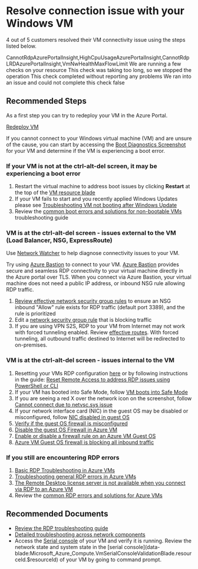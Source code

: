 <properties
    pageTitle="Resolve connection issue with your Windows VM"
    description="Resolve connection issue with your Windows VM"
	ms.author="tibasham"
	displayOrder=""
	articleId="d1f3b5bc-2010-4921-a844-d9967acb6355"
	selfHelpType="Apollo"
     supportTopicIds="92c2396d-b703-973f-1bca-2eea9425b21a" 
     productPesIds="14749"
	cloudEnvironments="public"
	ownershipId="Compute_VirtualMachines_Content"
/>
# Resolve connection issue with your Windows VM

4 out of 5 customers resolved their VM connectivity issue using the steps listed below.<br>

<Insight>
<symptomId>CannotRdpAzurePortalInsight,HighCpuUsageAzurePortalInsight,CannotRdpLRDAzurePortalInsight,VmNwHealthMaxFlowLimit</symptomId>
	<executionText>We are running a few checks on your resource</executionText>
	<timeoutText>This check was taking too long, so we stopped the operation</timeoutText> 
	<noResultText>This check completed without reporting any problems</noResultText>
	<failedText>We ran into an issue and could not complete this check</failedText> 
	<additionalInputsReq>false</additionalInputsReq>
</Insight>

## **Recommended Steps**

As a first step you can try to redeploy your VM in the Azure Portal.

[Redeploy VM](button-data-blade:Microsoft_Azure_Compute.VirtualMachineRedeployViewModel.id.$resourceId)

If you cannot connect to your Windows virtual machine (VM) and are unsure of the cause, you can start by accessing the [Boot Diagnostics Screenshot](data-blade:Microsoft_Azure_Compute.SerialConsoleLogBladeViewModel.resourceId.$resourceId) for your VM and determine if the VM is experiencing a boot error.<br>

### If your VM is not at the ctrl-alt-del screen, it may be experiencing a boot error

1. Restart the virtual machine to address boot issues by clicking **Restart** at the top of the [VM resource blade](data-blade:Microsoft_Azure_Compute.VirtualMachineProtoBlade.id.$resourceId)
1. If your VM fails to start and you recently applied Windows Updates please see [Troubleshooting VM not booting after Windows Update](https://docs.microsoft.com/azure/virtual-machines/troubleshooting/troubleshoot-stuck-updating-boot-error)
1. Review the [common boot errors and solutions for non-bootable VMs](https://docs.microsoft.com/azure/virtual-machines/troubleshooting/boot-error-troubleshoot) troubleshooting guide

### VM is at the ctrl-alt-del screen - issues external to the VM (Load Balancer, NSG, ExpressRoute)

Use [Network Watcher](data-blade:microsoft_azure_network.verifyipflowblade.vmId.$resourceId) to help diagnose connectivity issues to your VM.

Try using [Azure Bastion](data-blade:Microsoft_Azure_HybridNetworking.BastionHostBlade.resourceId.$resourceId) to connect to your VM.  [Azure Bastion](https://docs.microsoft.com/azure/bastion/bastion-overview) provides secure and seamless RDP connectivity to your virtual machine directly in the Azure portal over TLS. When you connect via Azure Bastion, your virtual machine does not need a public IP address, or inbound NSG rule allowing RDP traffic.

1. [Review effective network security group rules](data-blade:Microsoft_Azure_Network.EffectiveSecurityRulesBlade.id.$resourceId) to ensure an NSG inbound "Allow" rule exists for RDP traffic (default port 3389), and the rule is prioritized
1. Edit a [network security group rule](data-blade:microsoft_azure_compute.NetworkingBlade.id.$resourceId) that is blocking traffic
1. If you are using VPN S2S, RDP to your VM from Internet may not work with forced tunneling enabled. Review [effective routes](data-blade:Microsoft_Azure_Network.EffectiveRoutesBlade.id.$resourceId). With forced tunneling, all outbound traffic destined to Internet will be redirected to on-premises.

### VM is at the ctrl-alt-del screen - issues internal to the VM

1. Resetting your VMs RDP configuration [here](data-blade:microsoft_azure_compute.VirtualMachinePasswordReset.id.$resourceId) or by following instructions in the guide: [Reset Remote Access to address RDP issues using PowerShell or CLI](https://docs.microsoft.com/azure/virtual-machines/troubleshooting/troubleshoot-rdp-connection?toc=%2Fazure%2Fvirtual-machines%2Fwindows%2Ftoc.json#fix-common-remote-desktop-errors)
1. If your VM has booted into Safe Mode, follow [VM boots into Safe Mode](https://docs.microsoft.com/azure/virtual-machines/troubleshooting/troubleshoot-rdp-safe-mode)
1. If you are seeing a red X over the network icon on the screenshot, follow [Cannot connect due to netvsc.sys issue](https://docs.microsoft.com/azure/virtual-machines/troubleshooting/troubleshoot-rdp-driver-netvsc)
1. If your network interface card (NIC) in the guest OS may be disabled or misconfigured, follow [NIC disabled in guest OS](https://docs.microsoft.com/azure/virtual-machines/troubleshooting/troubleshoot-rdp-nic-disabled)
1. [Verify if the guest OS firewall is misconfigured](https://docs.microsoft.com/azure/virtual-machines/troubleshooting/guest-os-firewall-misconfigured)
1. [Disable the guest OS Firewall in Azure VM](https://docs.microsoft.com/azure/virtual-machines/troubleshooting/disable-guest-os-firewall-windows)
1. [Enable or disable a firewall rule on an Azure VM Guest OS](https://docs.microsoft.com/azure/virtual-machines/troubleshooting/enable-disable-firewall-rule-guest-os)
1. [Azure VM Guest OS firewall is blocking all inbound traffic](https://docs.microsoft.com/azure/virtual-machines/troubleshooting/guest-os-firewall-blocking-inbound-traffic)

### If you still are encountering RDP errors

1. [Basic RDP Troubleshooting in Azure VMs](https://docs.microsoft.com/azure/virtual-machines/troubleshooting/troubleshoot-rdp-connection)
1. [Troubleshooting general RDP errors in Azure VMs](https://docs.microsoft.com/azure/virtual-machines/troubleshooting/troubleshoot-rdp-general-error)
1. [The Remote Desktop license server is not available when you connect via RDP to an Azure VM](https://docs.microsoft.com/azure/virtual-machines/troubleshooting/troubleshoot-rdp-no-license-server)
1. Review the [common RDP errors and solutions for Azure VMs](https://docs.microsoft.com/azure/virtual-machines/troubleshooting/rdp)

## **Recommended Documents**

* [Review the RDP troubleshooting guide](https://docs.microsoft.com/azure/virtual-machines/troubleshooting/detailed-troubleshoot-rdp)
* [Detailed troubleshooting across network components](https://docs.microsoft.com/azure/virtual-machines/troubleshooting/detailed-troubleshoot-rdp)
* Access the [Serial console](data-blade:Microsoft_Azure_Compute.VmSerialConsoleValidationBlade.resourceId.$resourceId) of your VM and verify it is running. Review the network state and system state in the [serial console](data-blade:Microsoft_Azure_Compute.VmSerialConsoleValidationBlade.resourceId.$resourceId) of your VM by going to command prompt.
